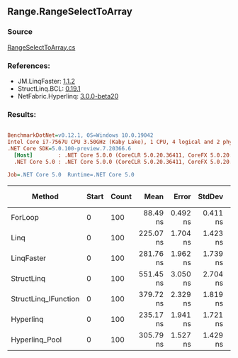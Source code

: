 ﻿## Range.RangeSelectToArray

### Source
[RangeSelectToArray.cs](../LinqBenchmarks/Range/RangeSelectToArray.cs)

### References:
- JM.LinqFaster: [1.1.2](https://www.nuget.org/packages/JM.LinqFaster/1.1.2)
- StructLinq.BCL: [0.19.1](https://www.nuget.org/packages/StructLinq.BCL/0.19.1)
- NetFabric.Hyperlinq: [3.0.0-beta20](https://www.nuget.org/packages/NetFabric.Hyperlinq/3.0.0-beta20)

### Results:
``` ini

BenchmarkDotNet=v0.12.1, OS=Windows 10.0.19042
Intel Core i7-7567U CPU 3.50GHz (Kaby Lake), 1 CPU, 4 logical and 2 physical cores
.NET Core SDK=5.0.100-preview.7.20366.6
  [Host]        : .NET Core 5.0.0 (CoreCLR 5.0.20.36411, CoreFX 5.0.20.36411), X64 RyuJIT
  .NET Core 5.0 : .NET Core 5.0.0 (CoreCLR 5.0.20.36411, CoreFX 5.0.20.36411), X64 RyuJIT

Job=.NET Core 5.0  Runtime=.NET Core 5.0  

```
|               Method | Start | Count |      Mean |    Error |   StdDev | Ratio | RatioSD |  Gen 0 | Gen 1 | Gen 2 | Allocated | CacheMisses/Op | BranchMispredictions/Op |
|--------------------- |------ |------ |----------:|---------:|---------:|------:|--------:|-------:|------:|------:|----------:|---------------:|------------------------:|
|              ForLoop |     0 |   100 |  88.49 ns | 0.492 ns | 0.411 ns |  1.00 |    0.00 | 0.2027 |     - |     - |     424 B |              0 |                       0 |
|                 Linq |     0 |   100 | 225.07 ns | 1.704 ns | 1.423 ns |  2.54 |    0.02 | 0.2446 |     - |     - |     512 B |              1 |                       0 |
|           LinqFaster |     0 |   100 | 281.76 ns | 1.962 ns | 1.739 ns |  3.18 |    0.03 | 0.4053 |     - |     - |     848 B |              1 |                       1 |
|           StructLinq |     0 |   100 | 551.45 ns | 3.050 ns | 2.704 ns |  6.24 |    0.04 | 0.2174 |     - |     - |     456 B |              2 |                       3 |
| StructLinq_IFunction |     0 |   100 | 379.72 ns | 2.329 ns | 1.819 ns |  4.29 |    0.03 | 0.2179 |     - |     - |     456 B |              1 |                       0 |
|            Hyperlinq |     0 |   100 | 235.17 ns | 1.941 ns | 1.721 ns |  2.66 |    0.02 | 0.2027 |     - |     - |     424 B |              1 |                       0 |
|       Hyperlinq_Pool |     0 |   100 | 305.79 ns | 1.527 ns | 1.429 ns |  3.45 |    0.02 | 0.0267 |     - |     - |      56 B |              0 |                       0 |
